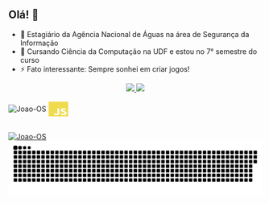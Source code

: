 ## Olá! 👋

- 🔭 Estagiário da Agência Nacional de Águas na área de Segurança da Informação
- 🌱 Cursando Ciência da Computação na UDF e estou no 7° semestre do curso
- ⚡ Fato interessante: Sempre sonhei em criar jogos!

<div align="center">
  <a href="https://github.com/JoaoGabrielSSilva">
  <img height="150em" src="https://github-readme-stats.vercel.app/api?username=JoaoGabrielSSilva&show_icons=true&theme=great-gatsby&include_all_commits=true&count_private=true"/>
  <img height="150em" src="https://github-readme-stats.vercel.app/api/top-langs/?username=JoaoGabrielSSilva&layout=compact&langs_count=7&theme=great-gatsby"/>
</div>

<div style="display: inline-block"><br>
  <img align="center" alt="Joao-OS" height "200" width="150" src="https://img.shields.io/badge/Windows-0078D6?style=for-the-badge&logo=windows&logoColor=white">
  <img align="center" alt="Joao-Js" height="30" width="40" src="https://raw.githubusercontent.com/devicons/devicon/master/icons/javascript/javascript-plain.svg">  
</div>
  
  ##
  
<div>
  <a href="https://www.linkedin.com/in/joão-gabriel-souza-silva-5287a4233/" target="_blank"><img align="center" alt="Joao-OS" height "200" width="150" src="https://img.shields.io/badge/LinkedIn-0077B5?style=for-the-badge&logo=linkedin&logoColor=white"></a>
   
  <picture>
    <source media="(prefers-color-scheme: dark)" srcset="https://raw.githubusercontent.com/JoaoGabrielSSilva/JoaoGabrielSSilva/output/github-contribution-grid-snake-dark.svg">
    <source media="(prefers-color-scheme: light)" srcset="https://raw.githubusercontent.com/JoaoGabrielSSilva/JoaoGabrielSSilva/output/github-contribution-grid-snake.svg">
    <img alt="github contribution grid snake animation" src="https://raw.githubusercontent.com/JoaoGabrielSSilva/JoaoGabrielSSilva/output/github-contribution-grid-snake.svg">
  </picture>
</div>
